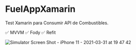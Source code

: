 # FuelAppXamarin
Test Xamarin para Consumir API de Combustibles.

✅ MVVM
✅ Fody
✅ Refit

![Simulator Screen Shot - iPhone 11 - 2021-03-31 at 19 47 42](https://user-images.githubusercontent.com/66856648/113224994-a2255680-925a-11eb-8df2-38a9b96552f5.png)
